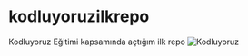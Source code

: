 # kodluyoruzilkrepo
Kodluyoruz Eğitimi kapsamında açtığım ilk repo
![Kodluyoruz](https://cdn.sanity.io/images/9kdepi1d/production/65c832d202a503b15d99e628f4313782f3ef50db-300x62.png)
